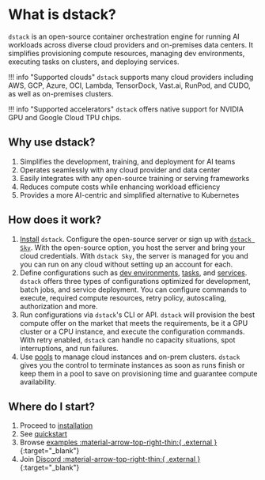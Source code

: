 # What is dstack?

`dstack` is an open-source container orchestration engine for running AI workloads across diverse cloud providers
and on-premises data centers. It simplifies provisioning compute resources, managing dev environments, executing tasks on clusters, and deploying services.

!!! info "Supported clouds"
    `dstack` supports many cloud providers including AWS, GCP, Azure, OCI, Lambda, TensorDock, Vast.ai, RunPod, and CUDO, as well as on-premises clusters.

!!! info "Supported accelerators"
    `dstack` offers native support for NVIDIA GPU and Google Cloud TPU chips.

## Why use dstack?

1. Simplifies the development, training, and deployment for AI teams
2. Operates seamlessly with any cloud provider and data center
3. Easily integrates with any open-source training or serving frameworks
4. Reduces compute costs while enhancing workload efficiency
5. Provides a more AI-centric and simplified alternative to Kubernetes

## How does it work?

1. [Install](installation/index.md) `dstack`.
   Configure the open-source server or sign up with [`dstack Sky`](https://sky.dstack.ai/).
   With the open-source option, you host the server and bring your cloud credentials.
   With `dstack Sky`, the server is managed for you and you can run on any cloud without setting up an account for each.
2. Define configurations such as [dev environments](concepts/dev-environments.md), [tasks](concepts/tasks.md), 
   and [services](concepts/services.md).
   `dstack` offers three types of configurations optimized for development, batch jobs, and service deployment.
   You can configure commands to execute, required compute resources, retry policy, autoscaling, authorization and more.
2. Run configurations via `dstack`'s CLI or API.
   `dstack` will provision the best compute offer on the market that meets the requirements,
   be it a GPU cluster or a CPU instance, and execute the configuration commands.
   With retry enabled, `dstack` can handle no capacity situations, spot interruptions, and run failures.
3. Use [pools](concepts/pools.md) to manage cloud instances and on-prem clusters.
   `dstack` gives you the control to terminate instances as soon as runs finish or keep them in a pool
    to save on provisioning time and guarantee compute availability.

## Where do I start?

1. Proceed to [installation](installation/index.md)
2. See [quickstart](quickstart.md)
3. Browse [examples :material-arrow-top-right-thin:{ .external }](https://github.com/dstackai/dstack/tree/master/examples){:target="_blank"}
4. Join [Discord :material-arrow-top-right-thin:{ .external }](https://discord.gg/u8SmfwPpMd){:target="_blank"}